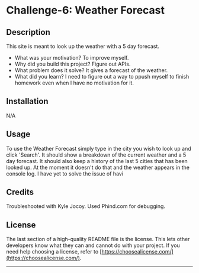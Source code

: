 # Challenge-6: Weather Forecast


## Description
This site is meant to look up the weather with a 5 day forecast.
- What was your motivation? To improve myself.
- Why did you build this project? Figure out APIs.
- What problem does it solve? It gives a forecast of the weather.
- What did you learn? I need to figure out a way to ppush myself to finish homework even when I have no motivation for it.

## Installation

N/A

## Usage

To use the Weather Forecast simply type in the city you wish to look up and click 'Search'. It should show a breakdown of the current weather and a 5 day forecast. It should also keep a history of the last 5 cities that has been looked up. At the moment it doesn't do that and the weather appears in the console log. I have yet to solve the issue of havi


## Credits

Troubleshooted with Kyle Jocoy. Used Phind.com for debugging.

## License

The last section of a high-quality README file is the license. This lets other developers know what they can and cannot do with your project. If you need help choosing a license, refer to [https://choosealicense.com/](https://choosealicense.com/).

---



